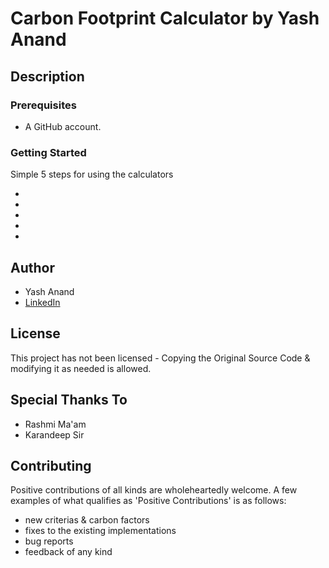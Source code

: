# Carbon Footprint Calculator by Yash Anand

## Description


### Prerequisites

* A GitHub account.

### Getting Started
Simple 5 steps for using the calculators

* 

* 

*

* 

*

## Author
* Yash Anand  
* [LinkedIn](https://www.linkedin.com/in/anand11yash/)

## License
This project has not been licensed - Copying the Original Source Code & modifying it as needed is allowed. 

## Special Thanks To
* Rashmi Ma'am
* Karandeep Sir

## Contributing

Positive contributions of all kinds are wholeheartedly welcome. A few examples of what qualifies as 'Positive Contributions' is as follows:
- new criterias & carbon factors
- fixes to the existing implementations
- bug reports
- feedback of any kind
